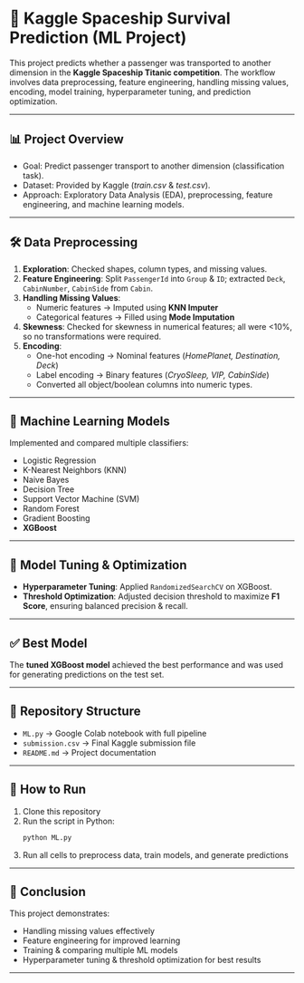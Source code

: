 # 🚀 Kaggle Spaceship Survival Prediction (ML Project)

This project predicts whether a passenger was transported to another dimension in the **Kaggle Spaceship Titanic competition**. The workflow involves data preprocessing, feature engineering, handling missing values, encoding, model training, hyperparameter tuning, and prediction optimization.

---

## 📊 Project Overview
- Goal: Predict passenger transport to another dimension (classification task).  
- Dataset: Provided by Kaggle (*train.csv* & *test.csv*).  
- Approach: Exploratory Data Analysis (EDA), preprocessing, feature engineering, and machine learning models.  

---

## 🛠️ Data Preprocessing
1. **Exploration**: Checked shapes, column types, and missing values.  
2. **Feature Engineering**: Split `PassengerId` into `Group` & `ID`; extracted `Deck`, `CabinNumber`, `CabinSide` from `Cabin`.  
3. **Handling Missing Values**:  
   - Numeric features → Imputed using **KNN Imputer**  
   - Categorical features → Filled using **Mode Imputation**  
4. **Skewness**: Checked for skewness in numerical features; all were <10%, so no transformations were required.  
5. **Encoding**:  
   - One-hot encoding → Nominal features (*HomePlanet, Destination, Deck*)  
   - Label encoding → Binary features (*CryoSleep, VIP, CabinSide*)  
   - Converted all object/boolean columns into numeric types.  

---

## 🤖 Machine Learning Models
Implemented and compared multiple classifiers:
- Logistic Regression  
- K-Nearest Neighbors (KNN)  
- Naive Bayes  
- Decision Tree  
- Support Vector Machine (SVM)  
- Random Forest  
- Gradient Boosting  
- **XGBoost**  

---

## 🔧 Model Tuning & Optimization
- **Hyperparameter Tuning**: Applied `RandomizedSearchCV` on XGBoost.  
- **Threshold Optimization**: Adjusted decision threshold to maximize **F1 Score**, ensuring balanced precision & recall.  

---

## ✅ Best Model
The **tuned XGBoost model** achieved the best performance and was used for generating predictions on the test set.

---

## 📂 Repository Structure
- `ML.py` → Google Colab notebook with full pipeline  
- `submission.csv` → Final Kaggle submission file  
- `README.md` → Project documentation  

---

## 🚀 How to Run
1. Clone this repository  
2. Run the script in Python:  
   ```bash
   python ML.py
3. Run all cells to preprocess data, train models, and generate predictions  

---

## 📌 Conclusion
This project demonstrates:
- Handling missing values effectively  
- Feature engineering for improved learning  
- Training & comparing multiple ML models  
- Hyperparameter tuning & threshold optimization for best results  

---
